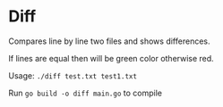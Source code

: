 # Diff

Compares line by line two files and shows differences.

If lines are equal then will be green color otherwise red.

Usage: ``` ./diff test.txt test1.txt ```

Run ``` go build -o diff main.go ``` to compile